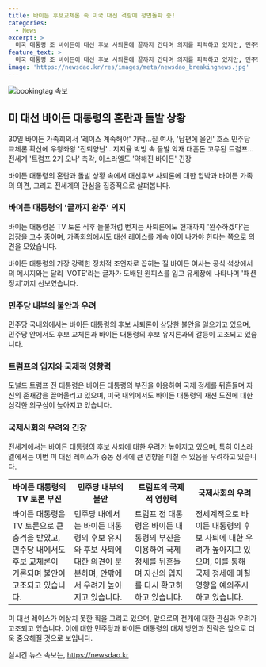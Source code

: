 ```yaml
---
title: 바이든 후보교체론 속 미국 대선 격랑에 정면돌파 중!
categories:
  - News
excerpt: >
  미국 대통령 조 바이든이 대선 후보 사퇴론에 끝까지 간다며 의지를 피력하고 있지만, 민주당 내에서는 후보 교체론으로 혼란이 빚어지고 있다. TV토론 후폭풍과 지지율 하락으로 촉발된 논란에 바이든의 가족과 정치적 지지자들이 이야기하고 있으며, 도널드 트럼프 전 대통령의 화력도 주목받고 있다. 일각에서는 트럼프의 복귀 가능성에 대한 우려를 제기하고 있는데, 이는 전세계적인 관심을 불러일으키고 있다. 특히 바이든의 사퇴가 국제 정세에서 약화를 일으킬 우려가 있어 전세계의 이목을 끌고 있다.
feature_text: >
  미국 대통령 조 바이든이 대선 후보 사퇴론에 끝까지 간다며 의지를 피력하고 있지만, 민주당 내에서는 후보 교체론으로 혼란이 빚어지고 있다. TV토론 후폭풍과 지지율 하락으로 촉발된 논란에 바이든의 가족과 정치적 지지자들이 이야기하고 있으며, 도널드 트럼프 전 대통령의 화력도 주목받고 있다. 일각에서는 트럼프의 복귀 가능성에 대한 우려를 제기하고 있는데, 이는 전세계적인 관심을 불러일으키고 있다. 특히 바이든의 사퇴가 국제 정세에서 약화를 일으킬 우려가 있어 전세계의 이목을 끌고 있다.
image: 'https://newsdao.kr/res/images/meta/newsdao_breakingnews.jpg'
---
```


<p><img src="https://newsdao.kr/res/images/meta/newsdao_breakingnews.jpg" alt="bookingtag 속보" /></p>

<h2 data-ke-size="size26">미 대선 바이든 대통령의 혼란과 돌발 상황</h2>

<p data-ke-size="size16">30일 바이든 가족회의서 '레이스 계속해야' 가닥…질 여사, '남편에 올인' 호소 민주당 교체론 확산에 우왕좌왕 '진퇴양난'…지지율 박빙 속 돌발 악재 대혼돈 고무된 트럼프…전세계 '트럼프 2기 오나' 촉각, 이스라엘도 '약해진 바이든' 긴장</p>

<p data-ke-size="size16">바이든 대통령의 혼란과 돌발 상황 속에서 대선후보 사퇴론에 대한 압박과 바이든 가족의 의견, 그리고 전세계의 관심을 집중적으로 살펴봅니다.</p>

<h3 data-ke-size="size24">바이든 대통령의 '끝까지 완주' 의지</h3>

<p data-ke-size="size16">바이든 대통령은 TV 토론 직후 들불처럼 번지는 사퇴론에도 현재까지 '완주하겠다'는 입장을 고수 중이며, 가족회의에서도 대선 레이스를 계속 이어 나가야 한다는 쪽으로 의견을 모았습니다.</p>

<p data-ke-size="size16">바이든 대통령의 가장 강력한 정치적 조언자로 꼽히는 질 바이든 여사는 공식 석상에서의 메시지와는 달리 'VOTE'라는 글자가 도배된 원피스를 입고 유세장에 나타나며 '패션 정치'까지 선보였습니다.</p>

<h3 data-ke-size="size24">민주당 내부의 불안과 우려</h3>

<p data-ke-size="size16">민주당 국내외에서는 바이든 대통령의 후보 사퇴론이 상당한 불안을 일으키고 있으며, 민주당 안에서도 후보 교체론과 바이든 대통령의 후보 유지론과의 갈등이 고조되고 있습니다.</p>

<h3 data-ke-size="size24">트럼프의 입지와 국제적 영향력</h3>

<p data-ke-size="size16">도널드 트럼프 전 대통령은 바이든 대통령의 부진을 이용하여 국제 정세를 뒤흔들며 자신의 존재감을 끌어올리고 있으며, 미국 내외에서도 바이든 대통령의 재선 도전에 대한 심각한 의구심이 높아지고 있습니다.</p>

<h3 data-ke-size="size24">국제사회의 우려와 긴장</h3>

<p data-ke-size="size16">전세계에서는 바이든 대통령의 후보 사퇴에 대한 우려가 높아지고 있으며, 특히 이스라엘에서는 이번 미 대선 레이스가 중동 정세에 큰 영향을 미칠 수 있음을 우려하고 있습니다.</p>

<table>
  <tr>
    <td style="text-align: center; height: 17px;"><b>바이든 대통령의 TV 토론 부진</b></td>
    <td style="text-align: center; height: 17px;"><b>민주당 내부의 불안</b></td>
    <td style="text-align: center; height: 17px;"><b>트럼프의 국제적 영향력</b></td>
    <td style="text-align: center; height: 17px;"><b>국제사회의 우려</b></td>
  </tr>
  <tr>
    <td style="text-align: left;">바이든 대통령은 TV 토론으로 큰 충격을 받았고, 민주당 내에서도 후보 교체론이 거론되며 불안이 고조되고 있습니다.</td>
    <td style="text-align: left;">민주당 내에서는 바이든 대통령의 후보 유지와 후보 사퇴에 대한 의견이 분분하며, 안팎에서 우려가 높아지고 있습니다.</td>
    <td style="text-align: left;">트럼프 전 대통령은 바이든 대통령의 부진을 이용하여 국제 정세를 뒤흔들며 자신의 입지를 다시 확고히 하고 있습니다.</td>
    <td style="text-align: left;">전세계적으로 바이든 대통령의 후보 사퇴에 대한 우려가 높아지고 있으며, 이를 통해 국제 정세에 미칠 영향을 예의주시하고 있습니다.</td>
  </tr>
</table>

<p data-ke-size="size16">미 대선 레이스가 예상치 못한 획을 그리고 있으며, 앞으로의 전개에 대한 관심과 우려가 고조되고 있습니다. 이에 대한 민주당과 바이든 대통령의 대처 방안과 전략은 앞으로 더욱 중요해질 것으로 보입니다.</p>
실시간 뉴스 속보는, <a href="https://newsdao.kr" rel="dofollow">https://newsdao.kr</a>



